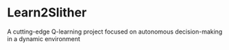 # Learn2Slither
A cutting-edge Q-learning project focused on autonomous decision-making in a dynamic environment
